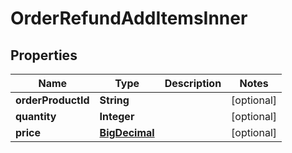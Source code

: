 

# OrderRefundAddItemsInner

## Properties

Name | Type | Description | Notes
------------ | ------------- | ------------- | -------------
**orderProductId** | **String** |  |  [optional]
**quantity** | **Integer** |  |  [optional]
**price** | [**BigDecimal**](BigDecimal.md) |  |  [optional]




